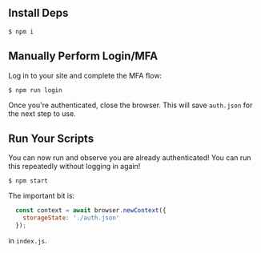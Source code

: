 ## Install Deps

```
$ npm i
```

## Manually Perform Login/MFA

Log in to your site and complete the MFA flow:

```
$ npm run login
```

Once you're authenticated, close the browser. This will save `auth.json` for the next step to use.

## Run Your Scripts

You can now run and observe you are already authenticated! You can run this repeatedly without logging in again!

```
$ npm start
```

The important bit is:

```js
  const context = await browser.newContext({
    storageState: './auth.json'
  });
```

in `index.js`.
